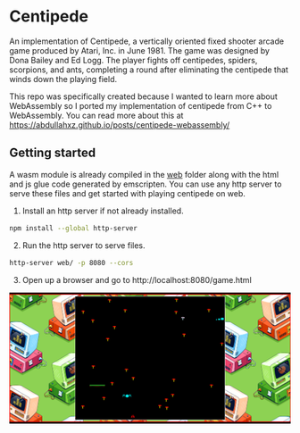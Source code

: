 # Centipede

An implementation of Centipede, a vertically oriented fixed shooter arcade game produced by Atari, Inc. in June 1981. The game was designed by Dona Bailey and Ed Logg. The player fights off centipedes, spiders, scorpions, and ants, completing a round after eliminating the centipede that winds down the playing field.

This repo was specifically created because I wanted to learn more about WebAssembly so I ported my implementation of centipede from C++ to WebAssembly. You can read more about this at https://abdullahxz.github.io/posts/centipede-webassembly/

## Getting started

A wasm module is already compiled in the [web](./web/) folder along with the html and js glue code generated by emscripten. You can use any http server to serve these files and get started with playing centipede on web.


1. Install an http server if not already installed.
```bash
npm install --global http-server
```

2. Run the http server to serve files.
```bash
http-server web/ -p 8080 --cors
```

3. Open up a browser and go to http://localhost:8080/game.html

![](./assets/centipede-webassembly.png)